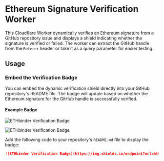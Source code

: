 # Ethereum Signature Verification Worker

This Cloudflare Worker dynamically verifies an Ethereum signature from a GitHub repository issue and displays a shield indicating whether the signature is verified or failed. The worker can extract the GitHub handle from the `Referer` header or take it as a query parameter for easier testing.

## Usage

### Embed the Verification Badge

You can embed the dynamic verification shield directly into your GitHub repository's README file. The badge will update based on whether the Ethereum signature for the GitHub handle is successfully verified.

#### Example Badge

![ETHbinder Verification Badge](https://img.shields.io/endpoint?url=https%3A%2F%2Feth-verification-worker.jonanscheffler.workers.dev%3Fhandle%3Dthejonanshow)

![ETHbinder Verification Badge](https://img.shields.io/endpoint?url=https%3A%2F%2Feth-verification-worker.jonanscheffler.workers.dev)

Add the following code to your repository's `README.md` file to display the badge:

```markdown
![ETHbinder Verification Badge](https://img.shields.io/endpoint?url=https%3A%2F%2Feth-verification-worker.jonanscheffler.workers.dev)
